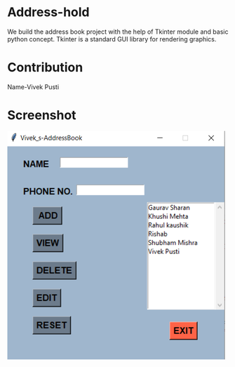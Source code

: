 # Address-hold
We build the address book project with the help of Tkinter module and basic python concept.  Tkinter is a standard GUI library for rendering graphics.


# Contribution
Name-Vivek Pusti


# Screenshot
![](capture.png)
